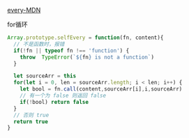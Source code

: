 [every-MDN](https://developer.mozilla.org/zh-CN/docs/Web/JavaScript/Reference/Global_Objects/Array/every)


for循环
```js
Array.prototype.selfEvery = function(fn, content){
  // 不是函数时，报错
  if(!fn || typeof fn !== 'function') {
    throw  TypeError(`${fn} is not a function`)
  }

  let sourceArr = this
  for(let i = 0, len = sourceArr.length; i < len; i++) {
    let bool = fn.call(content,sourceArr[i],i,sourceArr)
    // 有一个为 false 则返回 false
    if(!bool) return false
  }
  // 否则 true
  return true
}
```